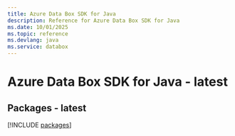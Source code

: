 ```yaml
---
title: Azure Data Box SDK for Java
description: Reference for Azure Data Box SDK for Java
ms.date: 10/01/2025
ms.topic: reference
ms.devlang: java
ms.service: databox
---
```

# Azure Data Box SDK for Java - latest
## Packages - latest
[!INCLUDE [packages](data-box-index.md)]